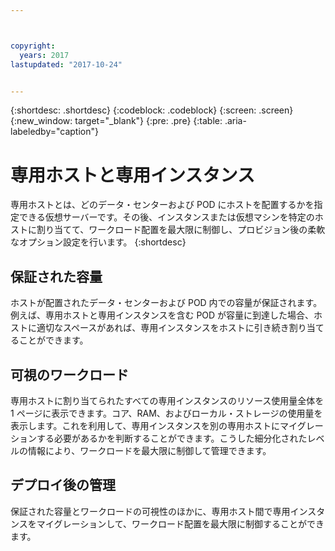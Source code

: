 ```yaml
---



copyright:
  years: 2017
lastupdated: "2017-10-24"


---
```


{:shortdesc: .shortdesc}
{:codeblock: .codeblock}
{:screen: .screen}
{:new_window: target="_blank"}
{:pre: .pre}
{:table: .aria-labeledby="caption"}


# 専用ホストと専用インスタンス 

専用ホストとは、どのデータ・センターおよび POD にホストを配置するかを指定できる仮想サーバーです。その後、インスタンスまたは仮想マシンを特定のホストに割り当てて、ワークロード配置を最大限に制御し、プロビジョン後の柔軟なオプション設定を行います。
{:shortdesc}

## 保証された容量
ホストが配置されたデータ・センターおよび POD 内での容量が保証されます。例えば、専用ホストと専用インスタンスを含む POD が容量に到達した場合、ホストに適切なスペースがあれば、専用インスタンスをホストに引き続き割り当てることができます。

## 可視のワークロード
専用ホストに割り当てられたすべての専用インスタンスのリソース使用量全体を 1 ページに表示できます。コア、RAM、およびローカル・ストレージの使用量を表示します。これを利用して、専用インスタンスを別の専用ホストにマイグレーションする必要があるかを判断することができます。こうした細分化されたレベルの情報により、ワークロードを最大限に制御して管理できます。 

## デプロイ後の管理
保証された容量とワークロードの可視性のほかに、専用ホスト間で専用インスタンスをマイグレーションして、ワークロード配置を最大限に制御することができます。

